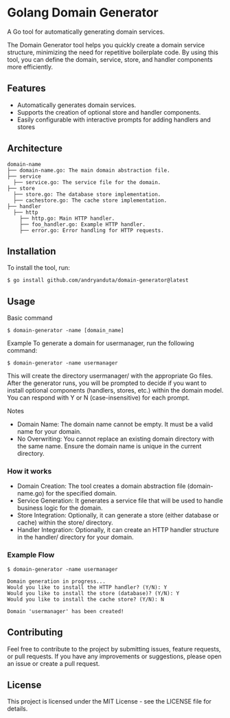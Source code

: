 # Golang Domain Generator
A Go tool for automatically generating domain services.

The Domain Generator tool helps you quickly create a domain service structure, minimizing the need for repetitive boilerplate code. By using this tool, you can define the domain, service, store, and handler components more efficiently.

## Features
- Automatically generates domain services.
- Supports the creation of optional store and handler components.
- Easily configurable with interactive prompts for adding handlers and stores

## Architecture
```
domain-name
├── domain-name.go: The main domain abstraction file.
├── service
  ├── service.go: The service file for the domain.
├── store
  ├── store.go: The database store implementation.
  ├── cachestore.go: The cache store implementation.
├── handler
  ├── http
    ├── http.go: Main HTTP handler.
    ├── foo_handler.go: Example HTTP handler.
    ├── error.go: Error handling for HTTP requests.
```

## Installation

To install the tool, run:

```
$ go install github.com/andryanduta/domain-generator@latest
```

## Usage
Basic command
```
$ domain-generator -name [domain_name]
```

Example
To generate a domain for usermanager, run the following command:
```
$ domain-generator -name usermanager
```
This will create the directory usermanager/ with the appropriate Go files. After the generator runs, you will be prompted to decide if you want to install optional components (handlers, stores, etc.) within the domain model. You can respond with Y or N (case-insensitive) for each prompt.

Notes
- Domain Name: The domain name cannot be empty. It must be a valid name for your domain.
- No Overwriting: You cannot replace an existing domain directory with the same name. Ensure the domain name is unique in the current directory.

### How it works
- Domain Creation: The tool creates a domain abstraction file (domain-name.go) for the specified domain.
- Service Generation: It generates a service file that will be used to handle business logic for the domain.
- Store Integration: Optionally, it can generate a store (either database or cache) within the store/ directory.
- Handler Integration: Optionally, it can create an HTTP handler structure in the handler/ directory for your domain.

### Example Flow
```
$ domain-generator -name usermanager

Domain generation in progress...
Would you like to install the HTTP handler? (Y/N): Y
Would you like to install the store (database)? (Y/N): Y
Would you like to install the cache store? (Y/N): N

Domain 'usermanager' has been created!
```

## Contributing
Feel free to contribute to the project by submitting issues, feature requests, or pull requests. If you have any improvements or suggestions, please open an issue or create a pull request.

## License
This project is licensed under the MIT License - see the LICENSE file for details.
